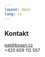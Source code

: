 ```yaml
---
layout: main
lang: cs
---
```


<h2>Kontakt</h2>
<div id="contact">
  <a href="mailto:pat@bosan.cz">pat@bosan.cz</a><br>
  +420 609 112 567<br>
</div>